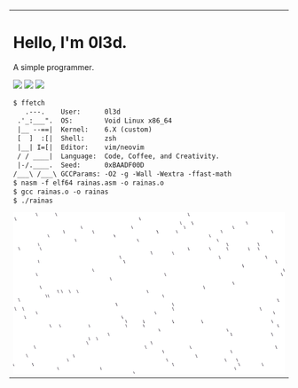<table>
  <tr>
    <td width="50%" valign="top">
      <h1>Hello, I'm 0l3d.</h1>
      <p> A simple programmer. </p>
      <p>
        <img src="https://img.shields.io/badge/C-00599C?style=for-the-badge&logo=c&logoColor=white" />
        <img src="https://img.shields.io/badge/void%20linux-478061?style=for-the-badge&logo=linux&logoColor=white"/>
        <a href="https://www.buymeacoffee.com/oled" target="_blank">
          <img src="https://img.shields.io/badge/Buy%20Me%20a%20Coffee-FFDD00?style=for-the-badge&logo=buy-me-a-coffee&logoColor=black"/>
        </a>
      </p>
      <pre><code class="language-bash">$ ffetch
   .---.    User:      0l3d  
 .'_:___".  OS:        Void Linux x86_64     
 |__ --==|  Kernel:    6.X (custom)     
 [  ]  :[|  Shell:     zsh    
 |__| I=[|  Editor:    vim/neovim     
 / / ____|  Language:  Code, Coffee, and Creativity.     
 |-/.____.  Seed:      0xBAADF00D
/___\ /___\ GCCParams: -O2 -g -Wall -Wextra -ffast-math
$ nasm -f elf64 rainas.asm -o rainas.o
$ gcc rainas.o -o rainas
$ ./rainas</code></pre>
      <img src="rainas.gif" alt="rainas" width="100%">
    </td>
  </tr>
</table>
